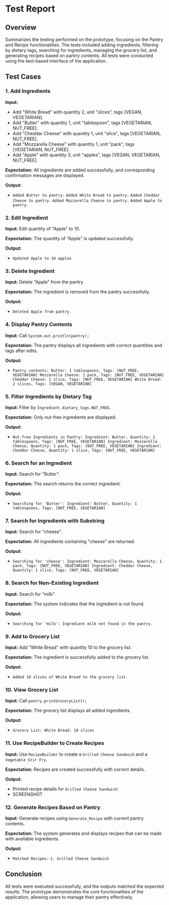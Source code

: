 # Test Report

## Overview
Summarizes the testing performed on the prototype, focusing on the Pantry and Recipe functionalities. The tests included adding ingredients, filtering by dietary tags, searching for ingredients, managing the grocery list, and generating recipes based on pantry contents. All tests were conducted using the text-based interface of the application.
## Test Cases

### 1. Add Ingredients
**Input:**
- Add "White Bread" with quantity 2, unit "slices", tags [VEGAN, VEGETARIAN].
- Add "Butter" with quantity 1, unit "tablespoon", tags [VEGETARIAN, NUT_FREE].
- Add "Cheddar Cheese" with quantity 1, unit "slice", tags [VEGETARIAN, NUT_FREE].
- Add "Mozzarella Cheese" with quantity 1, unit "pack", tags [VEGETARIAN, NUT_FREE].
- Add "Apple" with quantity 3, unit "apples", tags [VEGAN, VEGETARIAN, NUT_FREE].

**Expectation:** All ingredients are added successfully, and corresponding confirmation messages are displayed.

**Output:**
- `Added Butter to pantry.`
  `Added White Bread to pantry.`
  `Added Cheddar Cheese to pantry.`
  `Added Mozzarella Cheese to pantry.`
  `Added Apple to pantry.`

### 2. Edit Ingredient
**Input:** Edit quantity of "Apple" to 10.

**Expectation:** The quantity of "Apple" is updated successfully.

**Output:**
- `Updated Apple to 10 apples`

### 3. Delete Ingredient
**Input:** Delete "Apple" from the pantry.

**Expectation:** The ingredient is removed from the pantry successfully.

**Output:**
- `Deleted Apple from pantry.`


### 4. Display Pantry Contents
**Input:** Call `System.out.println(pantry);`

**Expectation:** The pantry displays all ingredients with correct quantities and tags after edits.

**Output:**
- `Pantry contents:
  Butter: 1 tablespoons, Tags: [NUT_FREE, VEGETARIAN]
  Mozzarella Cheese: 1 pack, Tags: [NUT_FREE, VEGETARIAN]
  Cheddar Cheese: 1 slice, Tags: [NUT_FREE, VEGETARIAN]
  White Bread: 2 slices, Tags: [VEGAN, VEGETARIAN]`

### 5. Filter Ingredients by Dietary Tag
**Input:** Filter by `Ingredient.dietary_tags.NUT_FREE`.

**Expectation:** Only nut-free ingredients are displayed.

**Output:**
- `Nut-free Ingredients in Pantry:
  Ingredient: Butter, Quantity: 1 tablespoons, Tags: [NUT_FREE, VEGETARIAN]
  Ingredient: Mozzarella Cheese, Quantity: 1 pack, Tags: [NUT_FREE, VEGETARIAN]
  Ingredient: Cheddar Cheese, Quantity: 1 slice, Tags: [NUT_FREE, VEGETARIAN]`

### 6. Search for an Ingredient
**Input:** Search for "Butter".

**Expectation:** The search returns the correct ingredient.

**Output:**
- `Searching for 'Butter':
  Ingredient: Butter, Quantity: 1 tablespoons, Tags: [NUT_FREE, VEGETARIAN]`

### 7. Search for Ingredients with Substring
**Input:** Search for "cheese".

**Expectation:** All ingredients containing "cheese" are returned.

**Output:**
- `Searching for 'cheese':
  Ingredient: Mozzarella Cheese, Quantity: 1 pack, Tags: [NUT_FREE, VEGETARIAN]
  Ingredient: Cheddar Cheese, Quantity: 1 slice, Tags: [NUT_FREE, VEGETARIAN]`

### 8. Search for Non-Existing Ingredient
**Input:** Search for "milk".

**Expectation:** The system indicates that the ingredient is not found.

**Output:**
- `Searching for 'milk':
  Ingredient milk not found in the pantry.`

### 9. Add to Grocery List
**Input:** Add "White Bread" with quantity 10 to the grocery list.

**Expectation:** The ingredient is successfully added to the grocery list.

**Output:**
- `Added 10 slices of White Bread to the grocery list.`

### 10. View Grocery List
**Input:** Call `pantry.printGroceryList();`

**Expectation:** The grocery list displays all added ingredients.

**Output:**
- `Grocery List:
  White Bread: 10 slices`

### 11. Use RecipeBuilder to Create Recipes
**Input:** Use `RecipeBuilder` to create a `Grilled Cheese Sandwich` and a `Vegetable Stir Fry`.

**Expectation:** Recipes are created successfully with correct details.

**Output:**
- Printed recipe details for `Grilled Cheese Sandwich`:
- SCREENSHOT

### 12. Generate Recipes Based on Pantry
**Input:** Generate recipes using `Generate_Recipe` with current pantry contents.

**Expectation:** The system generates and displays recipes that can be made with available ingredients.

**Output:**
- `Matched Recipes:`
  `1. Grilled Cheese Sandwich`


## Conclusion
All tests were executed successfully, and the outputs matched the expected results. The prototype demonstrates the core functionalities of the application, allowing users to manage their pantry effectively.